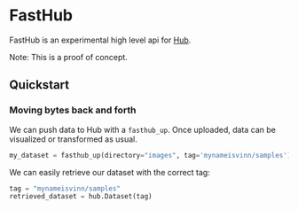 # FastHub
FastHub is an experimental high level api for [Hub](https://github.com/activeloopai/hub).

Note: This is a proof of concept.

## Quickstart
### Moving bytes back and forth
We can push data to Hub with a `fasthub_up`. Once uploaded, data can be visualized or transformed as usual.
```python
my_dataset = fasthub_up(directory="images", tag='mynameisvinn/samples')
```
We can easily retrieve our dataset with the correct tag:
```python
tag = "mynameisvinn/samples"
retrieved_dataset = hub.Dataset(tag)
```